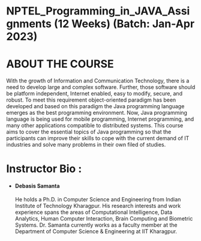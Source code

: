 # NPTEL_Programming_in_JAVA_Assignments (12 Weeks) (Batch: Jan-Apr 2023)

# ABOUT THE COURSE 

With the growth of Information and Communication Technology, there is a need to develop large and complex software. Further, those software should be platform independent, Internet enabled, easy to modify, secure, and robust. To meet this requirement object-oriented paradigm has been developed and based on this paradigm the Java programming language emerges as the best programming environment. Now, Java programming language is being used for mobile programming, Internet programming, and many other applications compatible to distributed systems. This course aims to cover the essential topics of Java programming so that the participants can improve their skills to cope with the current demand of IT industries and solve many problems in their own filed of studies. 

# Instructor Bio :
- <h4>Debasis Samanta</h4> He holds a Ph.D. in Computer Science and Engineering from Indian Institute of Technology Kharagpur. His research interests and work experience spans the areas of Computational Intelligence, Data Analytics, Human Computer Interaction, Brain Computing and Biometric Systems. Dr. Samanta currently works as a faculty member at the Department of Computer Science & Engineering at IIT Kharagpur.
